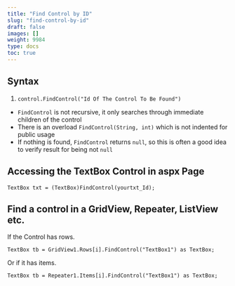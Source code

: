 ```yaml
---
title: "Find Control by ID"
slug: "find-control-by-id"
draft: false
images: []
weight: 9984
type: docs
toc: true
---
```


## Syntax
 1. `control.FindControl("Id Of The Control To Be Found")`



 - `FindControl` is not recursive, it only searches through immediate children of the control
 - There is an overload `FindControl(String, int)` which is not indented for public usage
 - If nothing is found, `FindControl` returns `null`, so this is often a good idea to verify result for being not `null`

## Accessing the TextBox Control in aspx Page
    TextBox txt = (TextBox)FindControl(yourtxt_Id);

## Find a control in a GridView, Repeater, ListView etc.
If the Control has rows.

    TextBox tb = GridView1.Rows[i].FindControl("TextBox1") as TextBox;

Or if it has items.

    TextBox tb = Repeater1.Items[i].FindControl("TextBox1") as TextBox;

